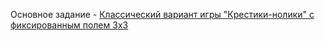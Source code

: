 Основное задание - [Классический вариант игры "Крестики-нолики" с фиксированным полем 3х3](https://vmoiseev.github.io/basics-of-programming/)
